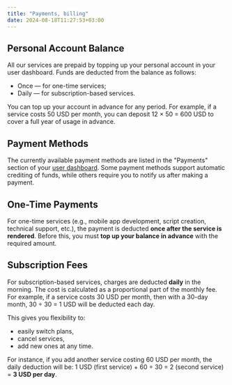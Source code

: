 ```yaml
---
title: "Payments, billing"
date: 2024-08-18T11:27:53+03:00
---
```


## Personal Account Balance
All our services are prepaid by topping up your personal account in your user dashboard. Funds are deducted from the balance as follows:
- Once — for one-time services;
- Daily — for subscription-based services.

You can top up your account in advance for any period. For example, if a service costs 50 USD per month, you can deposit 12 × 50 = 600 USD to cover a full year of usage in advance.

## Payment Methods
The currently available payment methods are listed in the "Payments" section of your [user dashboard](https://app.streaming.center/).
Some payment methods support automatic crediting of funds, while others require you to notify us after making a payment.

## One-Time Payments
For one-time services (e.g., mobile app development, script creation, technical support, etc.), the payment is deducted **once after the service is rendered**. Before this, you must **top up your balance in advance** with the required amount.

## Subscription Fees
For subscription-based services, charges are deducted **daily** in the morning.
The cost is calculated as a proportional part of the monthly fee. For example, if a service costs 30 USD per month, then with a 30-day month, 30 ÷ 30 = 1 USD will be deducted each day.

This gives you flexibility to:

- easily switch plans,
- cancel services,
- add new ones at any time.

For instance, if you add another service costing 60 USD per month, the daily deduction will be: 1 USD (first service) + 60 ÷ 30 = 2 (second service) = **3 USD per day**.